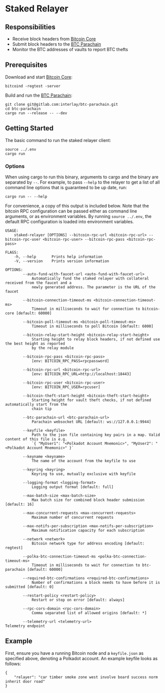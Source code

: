 # Staked Relayer

## Responsibilities

- Receive block headers from [Bitcoin Core](https://github.com/bitcoin/bitcoin)
- Submit block headers to the [BTC Parachain](https://github.com/interlay/btc-parachain)
- Monitor the BTC addresses of vaults to report BTC thefts

## Prerequisites

Download and start [Bitcoin Core](https://bitcoin.org/en/bitcoin-core/):

```
bitcoind -regtest -server
```

Build and run the [BTC Parachain](https://github.com/interlay/btc-parachain):

```
git clone git@gitlab.com:interlay/btc-parachain.git
cd btc-parachain
cargo run --release -- --dev
```

## Getting Started

The basic command to run the staked relayer client:

```
source ../.env
cargo run
```

### Options

When using cargo to run this binary, arguments to cargo and the binary are separated by `--`. For example, to pass `--help` to the relayer to get a list of all command line options that is guaranteed to be up date, run:

```
cargo run -- --help
```

For convenience, a copy of this output is included below. Note that the bitcoin RPC configuration can be passed either as command line arguments, or as environment variables. By running `source ../.env`, the default RPC configuration is loaded into environment variables.

```
USAGE:
    staked-relayer [OPTIONS] --bitcoin-rpc-url <bitcoin-rpc-url> --bitcoin-rpc-user <bitcoin-rpc-user> --bitcoin-rpc-pass <bitcoin-rpc-pass>

FLAGS:
    -h, --help       Prints help information
    -V, --version    Prints version information

OPTIONS:
        --auto-fund-with-faucet-url <auto-fund-with-faucet-url>
            Automatically fund the staked relayer with collateral received from the faucet and a
            newly generated address. The parameter is the URL of the faucet

        --bitcoin-connection-timeout-ms <bitcoin-connection-timeout-ms>
            Timeout in milliseconds to wait for connection to bitcoin-core [default: 60000]

        --bitcoin-poll-timeout-ms <bitcoin-poll-timeout-ms>
            Timeout in milliseconds to poll Bitcoin [default: 6000]

        --bitcoin-relay-start-height <bitcoin-relay-start-height>
            Starting height to relay block headers, if not defined use the best height as reported
            by the relay module

        --bitcoin-rpc-pass <bitcoin-rpc-pass>
            [env: BITCOIN_RPC_PASS=rpcpassword]

        --bitcoin-rpc-url <bitcoin-rpc-url>
            [env: BITCOIN_RPC_URL=http://localhost:18443]

        --bitcoin-rpc-user <bitcoin-rpc-user>
            [env: BITCOIN_RPC_USER=rpcuser]

        --bitcoin-theft-start-height <bitcoin-theft-start-height>
            Starting height for vault theft checks, if not defined automatically start from the
            chain tip

        --btc-parachain-url <btc-parachain-url>
            Parachain websocket URL [default: ws://127.0.0.1:9944]

        --keyfile <keyfile>
            Path to the json file containing key pairs in a map. Valid content of this file is e.g.
            `{ "MyUser1": "<Polkadot Account Mnemonic>", "MyUser2": "<Polkadot Account Mnemonic>" }`

        --keyname <keyname>
            The name of the account from the keyfile to use

        --keyring <keyring>
            Keyring to use, mutually exclusive with keyfile

        --logging-format <logging-format>
            Logging output format [default: full]

        --max-batch-size <max-batch-size>
            Max batch size for combined block header submission [default: 16]

        --max-concurrent-requests <max-concurrent-requests>
            Maximum number of concurrent requests

        --max-notifs-per-subscription <max-notifs-per-subscription>
            Maximum notification capacity for each subscription

        --network <network>
            Bitcoin network type for address encoding [default: regtest]

        --polka-btc-connection-timeout-ms <polka-btc-connection-timeout-ms>
            Timeout in milliseconds to wait for connection to btc-parachain [default: 60000]

        --required-btc-confirmations <required-btc-confirmations>
            Number of confirmations a block needs to have before it is submitted [default: 0]

        --restart-policy <restart-policy>
            Restart or stop on error [default: always]

        --rpc-cors-domain <rpc-cors-domain>
            Comma separated list of allowed origins [default: *]

        --telemetry-url <telemetry-url>                                        Telemetry endpoint
```

## Example

First, ensure you have a running Bitcoin node and a `keyfile.json` as specified above, denoting a Polkadot account. An example keyfile looks as follows:
```
{ 
    "relayer": "car timber smoke zone west involve board success norm inherit door road" 
}
```